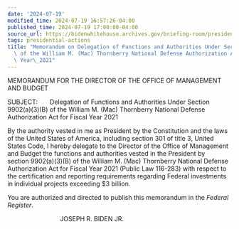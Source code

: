 ```yaml
---
date: '2024-07-19'
modified_time: 2024-07-19 16:57:26-04:00
published_time: 2024-07-19 17:00:00-04:00
source_url: https://bidenwhitehouse.archives.gov/briefing-room/presidential-actions/2024/07/19/memorandum-on-delegation-of-functions-and-authorities-under-section-9902a3b-of-the-william-m-mac-thornberry-national-defense-authorization-act-for-fiscal-year-2021/
tags: presidential-actions
title: "Memorandum on Delegation of Functions and Authorities Under Section 9902(a)(3)(B)\
  \ of the William M. (Mac) Thornberry National Defense Authorization Act for Fiscal\
  \ Year\_2021"
---
```

 
MEMORANDUM FOR THE DIRECTOR OF THE OFFICE OF MANAGEMENT AND BUDGET

SUBJECT:       Delegation of Functions and Authorities Under Section
9902(a)(3)(B) of the William M. (Mac) Thornberry National Defense
Authorization Act for Fiscal Year 2021

By the authority vested in me as President by the Constitution and the
laws of the United States of America, including section 301 of title 3,
United States Code, I hereby delegate to the Director of the Office of
Management and Budget the functions and authorities vested in the
President by section 9902(a)(3)(B) of the William M. (Mac) Thornberry
National Defense Authorization Act for Fiscal Year 2021 (Public Law
116-283) with respect to the certification and reporting requirements
regarding Federal investments in individual projects exceeding $3
billion.

You are authorized and directed to publish this memorandum in the
*Federal Register*.

                              JOSEPH R. BIDEN JR.
